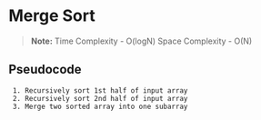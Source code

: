 # Merge Sort

> **Note:**
> Time Complexity - O(logN)
> Space Complexity - O(N)


## Pseudocode
```
 1. Recursively sort 1st half of input array
 2. Recursively sort 2nd half of input array
 3. Merge two sorted array into one subarray

```
